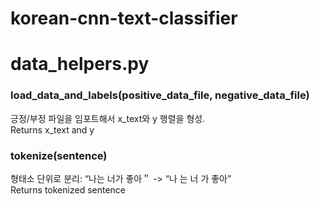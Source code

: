 # korean-cnn-text-classifier

data_helpers.py
=============

### load_data_and_labels(positive_data_file, negative_data_file)   

긍정/부정 파일을 임포트해서 x_text와 y 행렬을 형성.   
Returns x_text and y   

### tokenize(sentence)      

형태소 단위로 분리: “나는 너가 좋아＂ -> “나 는 너 가 좋아”   
Returns tokenized sentence
